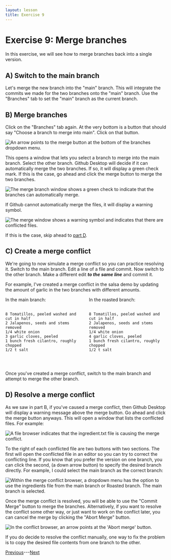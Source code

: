 ```yaml
---
layout: lesson
title: Exercise 9
---
```


# Exercise 9: Merge branches

In this exercise, we will see how to merge branches back into a single version.

## A) Switch to the main branch

Let's merge the new branch into the "main" branch. This will integrate the commits we made for the two branches onto the "main" branch. Use the "Branches" tab to set the "main" branch as the current branch.

## B) Merge branches

Click on the "Branches" tab again. At the very bottom is a button that should say "Choose a branch to merge into main". Click on that button.

![An arrow points to the merge button at the bottom of the branches dropdown menu.](..\assets\images\E9\merge-button.png)

This opens a window that lets you select a branch to merge into the main branch. Select the other branch. Github Desktop will decide if it can automatically merge the two branches. If so, it will display a green check mark. If this is the case, go ahead and click the merge button to merge the two branches.

![The merge branch window shows a green check to indicate that the branches can automatically merge.](..\assets\images\E9\automerge.png)

If Github cannot automatically merge the files, it will display a warning symbol.

![The merge window shows a warning symbol and indicates that there are conflicted files.](..\assets\images\E9\merge-conflict.png)

If this is the case, skip ahead to [part D](#d-resolve-a-merge-conflict).

## C) Create a merge conflict

We're going to now simulate a merge conflict so you can practice resolving it. Switch to the main branch. Edit a line of a file and commit. Now switch to the other branch. Make a different edit ***to the same line*** and commit it.

For example, I've created a merge conflict in the salsa demo by updating the amount of garlic in the two branches with different amounts.

<div style="display:flex;flex-flow:row wrap;justify-content:space-between;">
  <div style="width:48%;">
    In the main branch:
    <pre class="highlight">
      <code>
8 Tomatillos, peeled washed and cut in half
2 Jalapenos, seeds and stems removed
1/4 white onion
3 garlic cloves, peeled
1 bunch fresh cilantro, roughly chopped
1/2 t salt
      </code>
    </pre>
  </div>

  <div style="width:48%;">
    In the roasted branch:
    <pre class="highlight">
      <code>
8 Tomatillos, peeled washed and cut in half
2 Jalapenos, seeds and stems removed
1/4 white onion
4 garlic cloves, peeled
1 bunch fresh cilantro, roughly chopped
1/2 t salt
      </code>
    </pre>
  </div>
</div>

Once you've created a merge conflict, switch to the main branch and attempt to merge the other branch.

## D) Resolve a merge conflict

As we saw in part B, if you've caused a merge conflict, then Github Desktop will display a warning message above the merge button. Go ahead and click the merge button anyways. This will open a window that lists the conflicted files. For example:

![A file browser indicates that the ingredient.txt file is causing the merge conflict.](..\assets\images\E9\browse-conflict.png)

To the right of each conflicted file are two buttons with two sections. The first will open the conflicted file in an editor so you can try to correct the conflicting line. If you know that you prefer the version on one branch, you can click the second, (a down arrow button) to specify the desired branch directly. For example, I could select the main branch as the correct branch:

![Within the merge conflict browser, a dropdown menu has the option to use the ingredients file from the main branch or Roasted branch. The main branch is selected.](..\assets\images\E9\resolve.png)

Once the merge conflict is resolved, you will be able to use the "Commit Merge" button to merge the branches. Alternatively, if you want to resolve the conflict some other way, or just want to work on the conflict later, you can cancel the merge by clicking the "Abort Merge" button.

![In the conflict browser, an arrow points at the 'Abort merge' button.](..\assets\images\E9\abort.png)

If you do decide to resolve the conflict manually, one way to fix the problem is to copy the desired file contents from one branch to the other.

[Previous](exercise-8)---[Next](conclusion)
